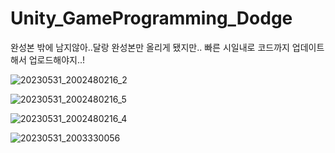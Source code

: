 # Unity_GameProgramming_Dodge

완성본 밖에 남지않아..달랑 완성본만 올리게 됐지만..
빠른 시일내로 코드까지 업데이트해서 업로드해야지..!



![20230531_2002480216_2](https://github.com/victoryhwan0421/Unity_GameProgramming_Dodge/assets/57661571/b4c732be-6490-410f-848d-5898d1e40676)


![20230531_2002480216_5](https://github.com/victoryhwan0421/Unity_GameProgramming_Dodge/assets/57661571/2150b685-ca60-4137-8814-faf9b3aecc54)


![20230531_2002480216_4](https://github.com/victoryhwan0421/Unity_GameProgramming_Dodge/assets/57661571/d59069fa-5f17-4c9a-9ab0-cf8904cd39fc)


![20230531_2003330056](https://github.com/victoryhwan0421/Unity_GameProgramming_Dodge/assets/57661571/f866e6aa-9e0a-450f-ad3d-cd585ada1fb7)
